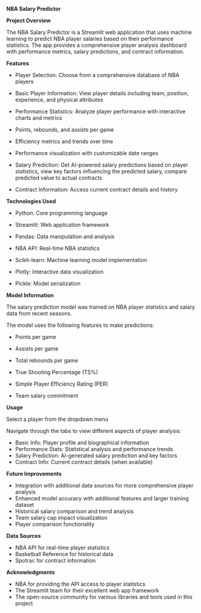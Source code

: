 **NBA Salary Predictor**


**Project Overview**


The NBA Salary Predictor is a Streamlit web application that uses machine learning to predict NBA player salaries based on their performance statistics. The app provides a comprehensive player analysis dashboard with performance metrics, salary predictions, and contract information.


**Features**

  - Player Selection: Choose from a comprehensive database of NBA players

  - Basic Player Information: View player details including team, position, experience, and physical attributes

  - Performance Statistics: Analyze player performance with interactive charts and metrics

  - Points, rebounds, and assists per game

  - Efficiency metrics and trends over time

  - Performance visualization with customizable date ranges

  - Salary Prediction: Get AI-powered salary predictions based on player statistics, view key factors influencing the predicted salary, compare predicted value to actual contracts
  
  - Contract Information: Access current contract details and history


**Technologies Used**

  - Python: Core programming language
  
  - Streamlit: Web application framework
  
  - Pandas: Data manipulation and analysis
  
  - NBA API: Real-time NBA statistics
  
  - Scikit-learn: Machine learning model implementation
  
  - Plotly: Interactive data visualization
  
  - Pickle: Model serialization
  

**Model Information**

The salary prediction model was trained on NBA player statistics and salary data from recent seasons. 

The model uses the following features to make predictions:

  - Points per game
  
  - Assists per game
  - Total rebounds per game
  - True Shooting Percentage (TS%)
  - Simple Player Efficiency Rating (PER)
  - Team salary commitment


**Usage**


Select a player from the dropdown menu

Navigate through the tabs to view different aspects of player analysis:

  - Basic Info: Player profile and biographical information
  - Performance Stats: Statistical analysis and performance trends
  - Salary Prediction: AI-generated salary prediction and key factors
  - Contract Info: Current contract details (when available)


**Future Improvements**

- Integration with additional data sources for more comprehensive player analysis
- Enhanced model accuracy with additional features and larger training dataset
- Historical salary comparison and trend analysis
- Team salary cap impact visualization
- Player comparison functionality


**Data Sources**

- NBA API for real-time player statistics
- Basketball Reference for historical data
- Spotrac for contract information


**Acknowledgments**


- NBA for providing the API access to player statistics
- The Streamlit team for their excellent web app framework
- The open-source community for various libraries and tools used in this project

